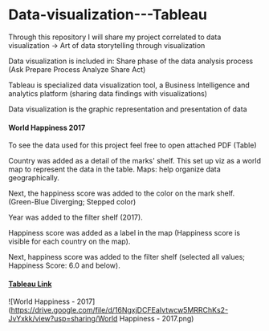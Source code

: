 # Data-visualization---Tableau
Through this repository I will share my project correlated to data visualization -> Art of data storytelling through visualization   

Data visualization is included in: Share phase of the data analysis process (Ask Prepare Process Analyze Share Act)    

Tableau is specialized data visualization tool, a Business Intelligence and analytics platform (sharing data findings with visualizations)    

Data visualization is the graphic representation and presentation of data 



#### World Happiness 2017
To see the data used for this project feel free to open attached PDF (Table)    

Country was added as a detail of the marks' shelf. This set up viz as a world map to represent the data in the table. Maps: help organize data geographically.   

Next, the happiness score was added to the color on the mark shelf. (Green-Blue Diverging; Stepped color)   

Year was added to the filter shelf (2017).   

Happiness score was added as a label in the map (Happiness score is visible for each country on the map).   

Next, happiness score was added to the filter shelf (selected all values; Happiness Score: 6.0 and below).   

#### [Tableau Link](https://public.tableau.com/shared/BBK5NSBKW?:display_count=n&:origin=viz_share_link)

![World Happiness - 2017](https://drive.google.com/file/d/16NgxjDCFEaIvtwcw5MRRChKs2-JvYxkk/view?usp=sharing/World Happiness - 2017.png)



